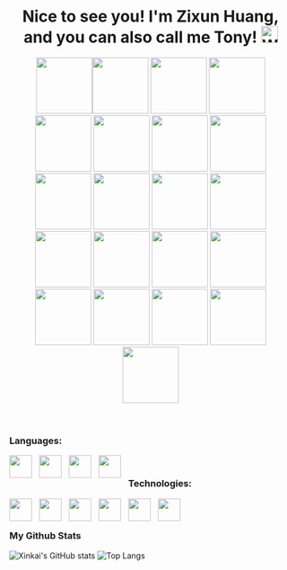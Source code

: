 <!--
**ZixunHuangUPenn/ZixunHuangUPenn** is a ✨ _special_ ✨ repository because its `README.md` (this file) appears on your GitHub profile.

Here are some ideas to get you started:

- 🔭 I’m currently working on ...
- 🌱 I’m currently learning ...
- 👯 I’m looking to collaborate on ...
- 🤔 I’m looking for help with ...
- 💬 Ask me about ...
- 📫 How to reach me: ...
- 😄 Pronouns: ...
- ⚡ Fun fact: ...
-->

<h1 align="center">
  Nice to see you! I'm Zixun Huang, and you can also call me Tony!
  <img alt="Welcome cutie emoji" width="30px" src="https://emojis.slackmojis.com/emojis/images/1531849430/4246/blob-sunglasses.gif?1531849430" />
</h1>

<div align="center">
<img src="https://user-images.githubusercontent.com/74038190/212257454-16e3712e-945a-4ca2-b238-408ad0bf87e6.gif" width="100"><img src="https://user-images.githubusercontent.com/74038190/212257472-08e52665-c503-4bd9-aa20-f5a4dae769b5.gif" width="100">
<img src="https://user-images.githubusercontent.com/74038190/212257468-1e9a91f1-b626-4baa-b15d-5c385dfa7ed2.gif" width="100">
<img src="https://user-images.githubusercontent.com/74038190/212257465-7ce8d493-cac5-494e-982a-5a9deb852c4b.gif" width="100">
<img src="https://user-images.githubusercontent.com/74038190/212257463-4d082cb4-7483-4eaf-bc25-6dde2628aabd.gif" width="100">
<img src="https://user-images.githubusercontent.com/74038190/212257460-738ff738-247f-4445-a718-cdd0ca76e2db.gif" width="100">
<img src="https://user-images.githubusercontent.com/74038190/212257467-871d32b7-e401-42e8-a166-fcfd7baa4c6b.gif" width="100">
<img src="https://user-images.githubusercontent.com/74038190/212281756-450d3ffa-9335-4b98-a965-db8a18fee927.gif" width="100">
<img src="https://user-images.githubusercontent.com/74038190/212280805-9bcb336b-8c55-46a8-abf8-ff286ab55472.gif" width="100">
<img src="https://user-images.githubusercontent.com/74038190/212280823-79088828-a258-4a4d-8d6c-96315d5a07af.gif" width="100">
<img src="https://user-images.githubusercontent.com/74038190/212281763-e6ecd7ef-c4aa-45b6-a97c-f33f6bb592bd.gif" width="100">
<img src="https://user-images.githubusercontent.com/74038190/212281775-b468df30-4edc-4bf8-a4ee-f52e1aaddc86.gif" width="100">
<img src="https://user-images.githubusercontent.com/74038190/212281780-0afd9616-8310-46e9-a898-c4f5269f1387.gif" width="100">
  
<img src="https://github.com/Anmol-Baranwal/Cool-GIFs-For-GitHub/assets/74038190/1a797f46-efe4-41e6-9e75-5303e1bbcbfa" width="100">
<img src="https://github.com/Anmol-Baranwal/Cool-GIFs-For-GitHub/assets/74038190/29fd6286-4e7b-4d6c-818f-c4765d5e39a9" width="100">
<img src="https://github.com/Anmol-Baranwal/Cool-GIFs-For-GitHub/assets/74038190/67f477ed-6624-42da-99f0-1a7b1a16eecb" width="100">
<img src="https://github.com/Anmol-Baranwal/Cool-GIFs-For-GitHub/assets/74038190/3c16d4f2-b757-4c70-8f42-43d5dddd2c36" width="100">
<img src="https://github.com/Anmol-Baranwal/Cool-GIFs-For-GitHub/assets/74038190/3fb2cdf6-8920-462e-87a4-95af376418aa" width="100">
<img src="https://github.com/Anmol-Baranwal/Cool-GIFs-For-GitHub/assets/74038190/de038172-e903-4951-926c-755878deb0b4" width="100">
<img src="https://github.com/Anmol-Baranwal/Cool-GIFs-For-GitHub/assets/74038190/398b19b1-9aae-4c1f-8bc0-d172a2c08d68" width="100">
<img src="https://github.com/Anmol-Baranwal/Cool-GIFs-For-GitHub/assets/74038190/e0d299f2-767c-4c21-bd49-90f2a19f1a78" width="100">
</div>
<br><br>   

### Languages:

<p>
  
  
  <img align="left" width="40px" style="padding-right:10px;" src="https://cdn.jsdelivr.net/gh/devicons/devicon@latest/icons/javascript/javascript-original.svg" />
          
  <img align="left" width="40px" style="padding-right:10px;" src="https://cdn.jsdelivr.net/gh/devicons/devicon@latest/icons/c/c-original.svg" />


  <img align="left" width="40px" style="padding-right:10px;" src="https://cdn.jsdelivr.net/gh/devicons/devicon@latest/icons/cplusplus/cplusplus-original.svg" />


  <img align="left" width="40px" style="padding-right:10px;" src="https://cdn.jsdelivr.net/gh/devicons/devicon@latest/icons/java/java-original.svg" />
  
          
</p>
<br>

### Technologies:

<p>

  <img align="left" width="40px" style="padding-right:10px;" src="https://cdn.jsdelivr.net/gh/devicons/devicon@latest/icons/react/react-original-wordmark.svg" />

  
 <img align="left" width="40px" style="padding-right:10px;" src="https://cdn.jsdelivr.net/gh/devicons/devicon@latest/icons/spring/spring-original.svg" />


 <img align="left" width="40px" style="padding-right:10px;" src="https://cdn.jsdelivr.net/gh/devicons/devicon@latest/icons/nodejs/nodejs-original.svg" />

          
  <img align="left" width="40px" style="padding-right:10px;" src="https://cdn.jsdelivr.net/gh/devicons/devicon@latest/icons/linux/linux-original.svg" />
          

  <img align="left" width="40px" style="padding-right:10px;" src="https://cdn.jsdelivr.net/gh/devicons/devicon@latest/icons/embeddedc/embeddedc-original-wordmark.svg" />

  <img align="left" width="40px" style="padding-right:10px;" src="https://foruda.gitee.com/avatar/1675329962112838057/6486504_openharmony_1675329962.png!avatar100" />
</p>

<br>
<br>

### My Github Stats
![Xinkai's GitHub stats](https://github-readme-stats.vercel.app/api?username=zixunhuangupenn&show_icons=true&theme=transparent)
![Top Langs](https://github-readme-stats.vercel.app/api/top-langs/?username=zixunhuangupenn&layout=compact)
